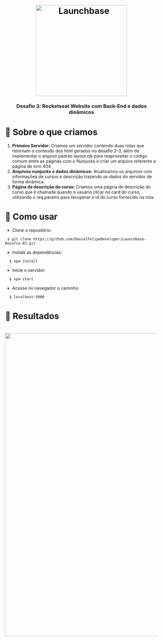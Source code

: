  <h1 align="center">
    <img alt="Launchbase" src="https://storage.googleapis.com/golden-wind/bootcamp-launchbase/logo.png" width="300px" />
</h1>

<h3 align="center">
  Desafio 3: Rocketseat Website com Back-End e dados dinâmicos
</h3>

# :rocket: Sobre o que criamos

<ol> 
<li>
  <strong>Primeiro Servidor:</strong> Criamos um servidor contendo duas rotas que retornam o conteúdo dos html gerados no desafio 2-3, além de implementar o arquivo padrão layout.njk 
  para reaproveitar o código comum entre as páginas com o Nunjucks e criar um arquivo referente a página de erro 404
</li>
<li> 
<strong> Arquivos nunjucks e dados dinâmicos:</strong> 
Atualizamos os arquivos com informações de cursos e descrição trazendo os dados do servidor de forma dinâmica.
</li>
<li> 
  <strong>Página de descrição do curso:</strong> Criamos uma página de descrição do curso que é chamada quando o usuário clicar no card do curso, 
  utilizando o req.params para recuperar o id do curso fornecido na rota.
</li>
</ol> 

# :wrench: Como usar

* Clone o repositório:
```
 $ git clone https://github.com/DanielFelipeDeveloper/Launchbase-Desafio-03.git
```
* Instale as dependências:
```
  $ npm install
```
* Inicie o servidor:
```
  $ npm start
```
* Acesse no navegador o caminho:
```
  $ localhost:5000
```

# :page_with_curl: Resultados

<h1 align="center"> <img src="https://github.com/DanielFelipeDeveloper/Launchbase-Desafio-03/blob/83416808806ef918a94c2056b017b75520061e18/public/assets/ROCKETSEAT-DESAFIO-3.gif" width="1000px"> </h1>
